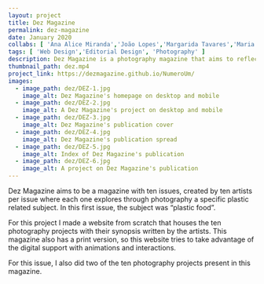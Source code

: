 ```yaml
---
layout: project
title: Dez Magazine
permalink: dez-magazine
date: January 2020
collabs: [ 'Ana Alice Miranda','João Lopes','Margarida Tavares','Maria João Estêvão' ]
tags: [ 'Web Design','Editorial Design', 'Photography' ]
description: Dez Magazine is a photography magazine that aims to reflect on the different impacts of plastic in our lives.
thumbnail_path: dez.mp4
project_link: https://dezmagazine.github.io/NumeroUm/
images:
  - image_path: dez/DEZ-1.jpg
    image_alt: Dez Magazine's homepage on desktop and mobile
  - image_path: dez/DEZ-2.jpg
    image_alt: A Dez Magazine's project on desktop and mobile
  - image_path: dez/DEZ-3.jpg
    image_alt: Dez Magazine's publication cover
  - image_path: dez/DEZ-4.jpg
    image_alt: Dez Magazine's publication spread
  - image_path: dez/DEZ-5.jpg
    image_alt: Index of Dez Magazine's publication
  - image_path: dez/DEZ-6.jpg
    image_alt: A project on Dez Magazine's publication
---
```


Dez Magazine aims to be a magazine with ten issues, created by ten artists per issue where each one explores through photography a specific plastic related subject. In this first issue, the subject was “plastic food”.

For this project I made a website from scratch that houses the ten photography projects with their synopsis written by the artists. This magazine also has a print version, so this website tries to take advantage of the digital support with animations and interactions.

For this issue, I also did two of the ten photography projects present in this magazine.